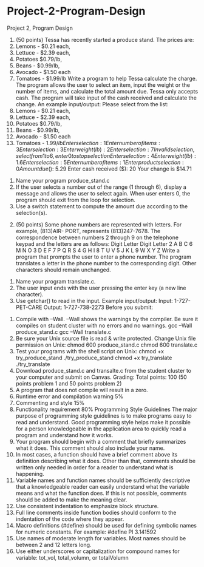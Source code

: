 # Project-2-Program-Design
Project 2, Program Design
1. (50 points) Tessa has recently started a produce stand. The prices are:
1. Lemons - $0.21 each,
2. Lettuce - $2.39 each,
3. Potatoes $0.79/lb,
4. Beans - $0.99/lb,
5. Avocado - $1.50 each
6. Tomatoes - $1.99/lb
Write a program to help Tessa calculate the charge. The program allows the user to select an
item, input the weight or the number of items, and calculate the total amount due. Tessa only
accepts cash. The program will take input of the cash received and calculate the change.
An example input/output:
Please select from the list:
1. Lemons - $0.21 each,
2. Lettuce - $2.39 each,
3. Potatoes $0.79/lb,
4. Beans - $0.99/lb,
5. Avocado - $1.50 each
6. Tomatoes - $1.99/lb
Enter selection: 1
Enter number of items: 3
Enter selection: 3
Enter weight (lb): 2
Enter selection: 7
Invalid selection, select from 1 to 6, enter 0 to stop selection
Enter selection: 4
Enter weight (lb): 1.6
Enter selection: 5
Enter number of items: 1
Enter product selection: 0
Amount due ($): 5.29
Enter cash received ($): 20
Your change is $14.71
1) Name your program produce_stand.c
2) If the user selects a number out of the range (1 through 6), display a message and allows the
user to select again. When user enters 0, the program should exit from the loop for
selection.
3) Use a switch statement to compute the amount due according to the selection(s).
2. (50 points) Some phone numbers are represented with letters. For example, (813)AIR-
PORT, represents (813)247-7678. The correspondence between numbers 2 through 9 on the
telephone keypad and the letters are as follows:
Digit Letter Digit Letter
2 A B C 6 M N O
3 D E F 7 P Q R S
4 G H I 8 T U V
5 J K L 9 W X Y Z
Write a program that prompts the user to enter a phone number. The program translates a
letter in the phone number to the corresponding digit. Other characters should remain
unchanged.
1) Name your program translate.c.
2) The user input ends with the user pressing the enter key (a new line character).
3) Use getchar() to read in the input.
Example input/output:
Input: 1-727-PET-CARE
Output: 1-727-738-2273
Before you submit:
1. Compile with –Wall. –Wall shows the warnings by the compiler. Be sure it compiles on student
cluster with no errors and no warnings.
gcc –Wall produce_stand.c
gcc –Wall translate.c
2. Be sure your Unix source file is read & write protected. Change Unix file permission on Unix:
chmod 600 produce_stand.c
chmod 600 translate.c
3. Test your programs with the shell script on Unix:
chmod +x try_produce_stand
./try_produce_stand
chmod +x try_translate
./try_translate
4. Download produce_stand.c and transalte.c from the student cluster to your computer and
submit on Canvas.
Grading:
Total points: 100 (50 points problem 1 and 50 points problem 2)
1. A program that does not compile will result in a zero.
2. Runtime error and compilation warning 5%
3. Commenting and style 15%
4. Functionality requirement 80%
Programming Style Guidelines
The major purpose of programming style guidelines is to make programs easy to read and understand.
Good programming style helps make it possible for a person knowledgeable in the application area to
quickly read a program and understand how it works.
1. Your program should begin with a comment that briefly summarizes what it does. This
comment should also include your name.
2. In most cases, a function should have a brief comment above its definition describing what it
does. Other than that, comments should be written only needed in order for a reader to
understand what is happening.
3. Variable names and function names should be sufficiently descriptive that a knowledgeable
reader can easily understand what the variable means and what the function does. If this is not
possible, comments should be added to make the meaning clear.
4. Use consistent indentation to emphasize block structure.
5. Full line comments inside function bodies should conform to the indentation of the code where
they appear.
6. Macro definitions (#define) should be used for defining symbolic names for numeric constants.
For example: #define PI 3.141592
7. Use names of moderate length for variables. Most names should be between 2 and 12 letters
long.
8. Use either underscores or capitalization for compound names for variable: tot_vol,
total_volumn, or totalVolumn
